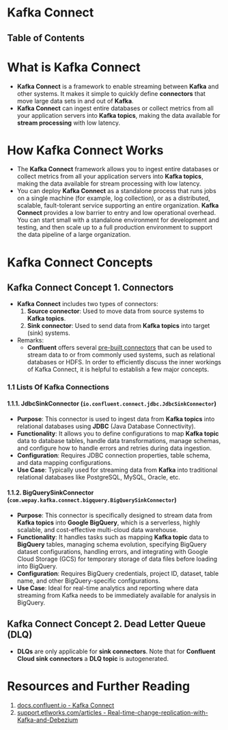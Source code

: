 # Kafka Connect

## Table of Contents

# What is Kafka Connect

- **Kafka Connect** is a framework to enable streaming between **Kafka** and other systems. It makes it simple to quickly define **connectors** that move large data sets in and out of **Kafka**.
- **Kafka Connect** can ingest entire databases or collect metrics from all your application servers into **Kafka topics**, making the data available for **stream processing** with low latency.

# How Kafka Connect Works

- The **Kafka Connect** framework allows you to ingest entire databases or collect metrics from all your application servers into **Kafka topics**, making the data available for stream processing with low latency.
- You can deploy **Kafka Connect** as a standalone process that runs jobs on a single machine (for example, log collection), or as a distributed, scalable, fault-tolerant service supporting an entire organization. **Kafka Connect** provides a low barrier to entry and low operational overhead. You can start small with a standalone environment for development and testing, and then scale up to a full production environment to support the data pipeline of a large organization.

# Kafka Connect Concepts

## Kafka Connect Concept 1. Connectors

- **Kafka Connect** includes two types of connectors:
  1. **Source connector**: Used to move data from source systems to **Kafka topics**.
  2. **Sink connector**: Used to send data from **Kafka topics** into target (sink) systems.
- Remarks:
  - **Confluent** offers several [pre-built connectors](https://www.confluent.io/product/connectors/?_ga=2.113725121.770498573.1720359767-234518971.1709664712&_gl=1*1owcoes*_gcl_au*OTIxNjA2MDMuMTcxNzYxMTg4NA..*_ga*MjM0NTE4OTcxLjE3MDk2NjQ3MTI.*_ga_D2D3EGKSGD*MTcyMDM1OTc2Ny45NS4xLjE3MjAzNjAyMDAuNTkuMC4w) that can be used to stream data to or from commonly used systems, such as relational databases or HDFS. In order to efficiently discuss the inner workings of Kafka Connect, it is helpful to establish a few major concepts.

### 1.1 Lists Of Kafka Connections

#### 1.1.1. JdbcSinkConnector (`io.confluent.connect.jdbc.JdbcSinkConnector`)

- **Purpose**: This connector is used to ingest data from **Kafka topics** into relational databases using **JDBC** (Java Database Connectivity).
- **Functionality**: It allows you to define configurations to map **Kafka topic** data to database tables, handle data transformations, manage schemas, and configure how to handle errors and retries during data ingestion.
- **Configuration**: Requires JDBC connection properties, table schema, and data mapping configurations.
- **Use Case**: Typically used for streaming data from **Kafka** into traditional relational databases like PostgreSQL, MySQL, Oracle, etc.

#### 1.1.2. BigQuerySinkConnector (`com.wepay.kafka.connect.bigquery.BigQuerySinkConnector`)

- **Purpose**: This connector is specifically designed to stream data from **Kafka topics** into **Google BigQuery**, which is a serverless, highly scalable, and cost-effective multi-cloud data warehouse.
- **Functionality**: It handles tasks such as mapping **Kafka topic** data to **BigQuery** tables, managing schema evolution, specifying BigQuery dataset configurations, handling errors, and integrating with Google Cloud Storage (GCS) for temporary storage of data files before loading into BigQuery.
- **Configuration**: Requires BigQuery credentials, project ID, dataset, table name, and other BigQuery-specific configurations.
- **Use Case**: Ideal for real-time analytics and reporting where data streaming from Kafka needs to be immediately available for analysis in BigQuery.

## Kafka Connect Concept 2. Dead Letter Queue (DLQ)

- **DLQs** are only applicable for **sink connectors**. Note that for **Confluent Cloud sink connectors** a **DLQ topic** is autogenerated.

# Resources and Further Reading

1. [docs.confluent.io - Kafka Connect](https://docs.confluent.io/platform/current/connect/index.html)
2. [support.etlworks.com/articles - Real-time-change-replication-with-Kafka-and-Debezium](https://support.etlworks.com/hc/en-us/articles/360020461693-Real-time-change-replication-with-Kafka-and-Debezium)
